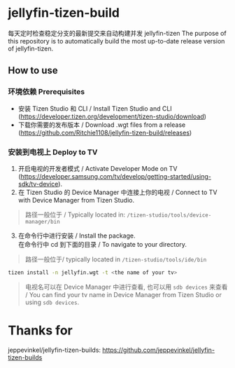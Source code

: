 # jellyfin-tizen-build
每天定时检查稳定分支的最新提交来自动构建并发 jellyfin-tizen
The purpose of this repository is to automatically build the most up-to-date release version of jellyfin-tizen.

## How to use
### 环境依赖 Prerequisites
- 安装  Tizen Studio 和 CLI / Install Tizen Studio and CLI (https://developer.tizen.org/development/tizen-studio/download)
- 下载你需要的发布版本 / Download .wgt files from a release (https://github.com/Ritchie1108/jellyfin-tizen-build/releases)

### 安装到电视上 Deploy to TV
1. 开启电视的开发者模式 / Activate Developer Mode on TV (https://developer.samsung.com/tv/develop/getting-started/using-sdk/tv-device).
2. 在 Tizen Studio 的 Device Manager 中连接上你的电视 / Connect to TV with Device Manager from Tizen Studio. 
> 路径一般位于 / Typically located in: `/tizen-studio/tools/device-manager/bin`
3. 在命令行中进行安装 / Install the package.  
在命令行中 cd 到下面的目录 / To navigate to your directory.
> 路径一般位于/ typically located in `/tizen-studio/tools/ide/bin`
```bash
tizen install -n jellyfin.wgt -t <the name of your tv>
```
> 电视名可以在 Device Manager 中进行查看, 也可以用 `sdb devices` 来查看 /  You can find your tv name in Device Manager from Tizen Studio or using `sdb devices`.  

# Thanks for
jeppevinkel/jellyfin-tizen-builds: https://github.com/jeppevinkel/jellyfin-tizen-builds
